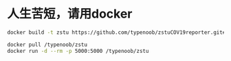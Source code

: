 # 人生苦短，请用docker

```bash
docker build -t zstu https://github.com/typenoob/zstuCOV19reporter.git#docker

```

```bash
docker pull /typenoob/zstu
docker run -d --rm -p 5000:5000 /typenoob/zstu

```


